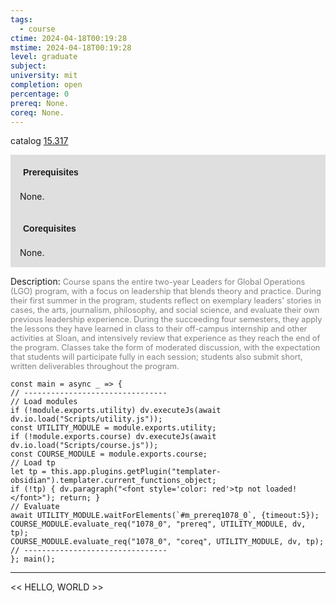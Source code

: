 ```yaml
---
tags:
  - course
ctime: 2024-04-18T00:19:28
mstime: 2024-04-18T00:19:28
level: graduate
subject: 
university: mit
completion: open
percentage: 0
prereq: None.
coreq: None.
---
```


catalog [15.317](http://student.mit.edu/catalog/m15b.html#15.317)

<span style="display: block; padding: 15px; background-color: rgb(100, 100, 100, 0.2);"><font id="m_prereq1078_0" style="display: block; font-family: Arial, sans-serif; font-weight: bold; padding: 5px">Prerequisites</font><br><span id="prereq1078_0">None.</span></span>
<span style="display: block; padding: 15px; background-color: rgb(100, 100, 100, 0.2);"><font id="m_coreq1078_0" style="display: block; font-family: Arial, sans-serif; font-weight: bold; padding: 5px">Corequisites</font><br><span id="coreq1078_0">None.</span></span>

<font style="">Description:</font>
<font style="color: grey; font-size: 0.8rem;">Course spans the entire two-year Leaders for Global Operations (LGO) program, with a focus on leadership that blends theory and practice. During their first summer in the program, students reflect on exemplary leaders' stories in cases, the arts, journalism, philosophy, and social science, and evaluate their own previous leadership experience. During the succeeding four semesters, they apply the lessons they have learned in class to their off-campus internship and other activities at Sloan, and intensively review that experience as they reach the end of the program. Classes take the form of moderated discussion, with the expectation that students will participate fully in each session; students also submit short, written deliverables throughout the program.</font>

```dataviewjs
const main = async _ => {
// --------------------------------
// Load modules
if (!module.exports.utility) dv.executeJs(await dv.io.load("Scripts/utility.js"));
const UTILITY_MODULE = module.exports.utility;
if (!module.exports.course) dv.executeJs(await dv.io.load("Scripts/course.js"));
const COURSE_MODULE = module.exports.course;
// Load tp
let tp = this.app.plugins.getPlugin("templater-obsidian").templater.current_functions_object;
if (!tp) { dv.paragraph("<font style='color: red'>tp not loaded!</font>"); return; }
// Evaluate
await UTILITY_MODULE.waitForElements(`#m_prereq1078_0`, {timeout:5});
COURSE_MODULE.evaluate_req("1078_0", "prereq", UTILITY_MODULE, dv, tp);
COURSE_MODULE.evaluate_req("1078_0", "coreq", UTILITY_MODULE, dv, tp);
// --------------------------------
}; main();
```

---

<< HELLO, WORLD >>
